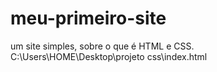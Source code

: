 # meu-primeiro-site
um site simples, sobre o que é HTML e CSS. 
C:\Users\HOME\Desktop\projeto css\index.html
